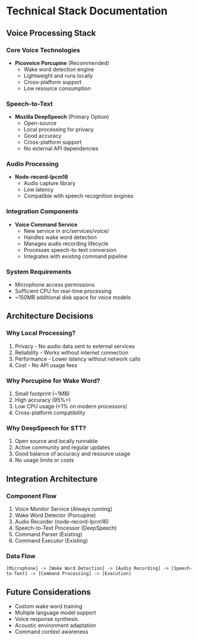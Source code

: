 # Technical Stack Documentation

## Voice Processing Stack

### Core Voice Technologies
- **Picovoice Porcupine** (Recommended)
  - Wake word detection engine
  - Lightweight and runs locally
  - Cross-platform support
  - Low resource consumption

### Speech-to-Text
- **Mozilla DeepSpeech** (Primary Option)
  - Open-source
  - Local processing for privacy
  - Good accuracy
  - Cross-platform support
  - No external API dependencies

### Audio Processing
- **Node-record-lpcm16**
  - Audio capture library
  - Low latency
  - Compatible with speech recognition engines

### Integration Components
- **Voice Command Service**
  - New service in src/services/voice/
  - Handles wake word detection
  - Manages audio recording lifecycle
  - Processes speech-to-text conversion
  - Integrates with existing command pipeline

### System Requirements
- Microphone access permissions
- Sufficient CPU for real-time processing
- ~150MB additional disk space for voice models

## Architecture Decisions

### Why Local Processing?
1. Privacy - No audio data sent to external services
2. Reliability - Works without internet connection
3. Performance - Lower latency without network calls
4. Cost - No API usage fees

### Why Porcupine for Wake Word?
1. Small footprint (~1MB)
2. High accuracy (95%+)
3. Low CPU usage (<1% on modern processors)
4. Cross-platform compatibility

### Why DeepSpeech for STT?
1. Open source and locally runnable
2. Active community and regular updates
3. Good balance of accuracy and resource usage
4. No usage limits or costs

## Integration Architecture

### Component Flow
1. Voice Monitor Service (Always running)
2. Wake Word Detector (Porcupine)
3. Audio Recorder (node-record-lpcm16)
4. Speech-to-Text Processor (DeepSpeech)
5. Command Parser (Existing)
6. Command Executor (Existing)

### Data Flow
```
[Microphone] -> [Wake Word Detection] -> [Audio Recording] -> [Speech-to-Text] -> [Command Processing] -> [Execution]
```

## Future Considerations
- Custom wake word training
- Multiple language model support
- Voice response synthesis
- Acoustic environment adaptation
- Command context awareness
